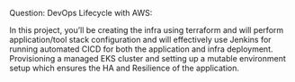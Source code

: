 Question:
DevOps Lifecycle with AWS: 

In this project, you’ll be creating the infra using terraform and will perform application/tool stack configuration and will effectively use Jenkins for running automated CICD for both the application and infra deployment. Provisioning a managed EKS cluster and setting up a mutable environment setup which ensures the HA and Resilience of the application.
